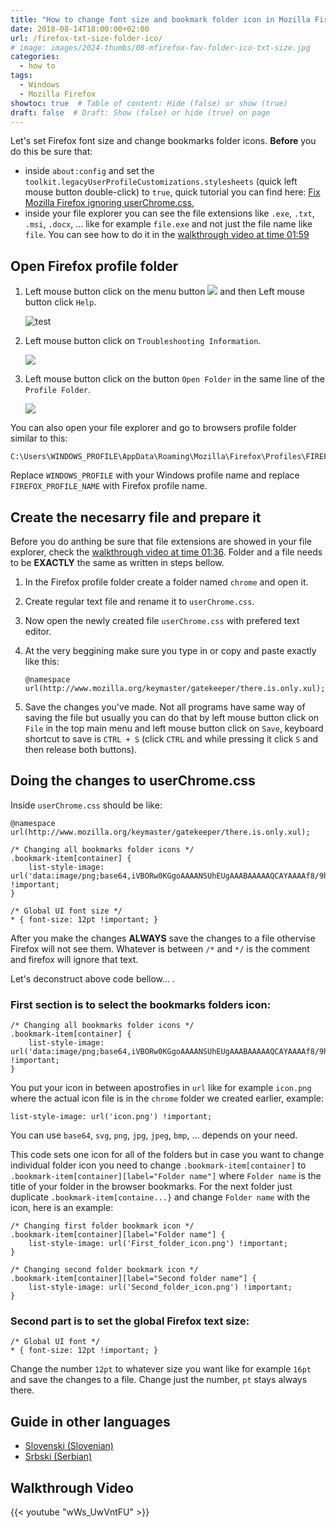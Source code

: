 ```yaml
---
title: "How to change font size and bookmark folder icon in Mozilla Firefox"
date: 2018-08-14T18:00:00+02:00
url: /firefox-txt-size-folder-ico/
# image: images/2024-thumbs/08-mfirefox-fav-folder-ico-txt-size.jpg
categories: 
  - how to
tags: 
  - Windows
  - Mozilla Firefox
showtoc: true  # Table of content: Hide (false) or show (true)
draft: false  # Draft: Show (false) or hide (true) on page
---
```


Let's set Firefox font size and change bookmarks folder icons. **Before** you do this be sure that:
- inside `about:config` and set the `toolkit.legacyUserProfileCustomizations.stylesheets` (quick left mouse button double-click) to `true`, quick tutorial you can find here: [Fix Mozilla Firefox ignoring userChrome.css](https://www.youtube.com/watch?v=3F_wSkMin8Q&list=PLbvZxzmdNckxgR98xK9iSVsO4bySit-q2 "Click/tap to visit the guide!"),
- inside your file explorer you can see the file extensions like `.exe`, `.txt`, `.msi`, `.docx`, ... like for example `file.exe` and not just the file name like `file`. You can see how to do it in the [walkthrough video at time 01:59](https://youtu.be/wWs_UwVntFU?si=jACAf5M_ZNkZE4MJ&t=119 "Click/tap to jump on that video section!")

## Open Firefox profile folder

1. Left mouse button click on the menu button ![](/images/Mozilla-Firefox/mfirefox_menu_button.jpeg) and then Left mouse button click `Help`.
   
   ![test](/images/Mozilla-Firefox/mfirefox_menu_help.en.jpeg)

2. Left mouse button click on `Troubleshooting Information`.
   
   ![](/images/Mozilla-Firefox/mfirefox_menu_troubleshooting_info.en.jpeg)

3. Left mouse button click on the button `Open Folder` in the same line of the `Profile Folder`.
   
   ![](/images/Mozilla-Firefox/mfirefox_troubleshooting_info.en.jpeg)

You can also open your file explorer and go to browsers profile folder similar to this:

    C:\Users\WINDOWS_PROFILE\AppData\Roaming\Mozilla\Firefox\Profiles\FIREFOX_PROFILE_NAME.default

Replace `WINDOWS_PROFILE` with your Windows profile name and replace `FIREFOX_PROFILE_NAME` with Firefox profile name.

## Create the necesarry file and prepare it

Before you do anthing be sure that file extensions are showed in your file explorer, check the [walkthrough video at time 01:36](https://youtu.be/wWs_UwVntFU?si=jACAf5M_ZNkZE4MJ&t=96 "Click/tap to jump on that video section!"). Folder and a file needs to be **EXACTLY** the same as written in steps bellow.

1. In the Firefox profile folder create a folder named `chrome` and open it.
2. Create regular text file and rename it to `userChrome.css`.
3. Now open the newly created file `userChrome.css` with prefered text editor.
4. At the very beggining make sure you type in or copy and paste exactly like this: 
   
       @namespace url(http://www.mozilla.org/keymaster/gatekeeper/there.is.only.xul);

5. Save the changes you've made. Not all programs have same way of saving the file but usually you can do that by left mouse button click on `File` in the top main menu and left mouse button click on `Save`, keyboard shortcut to save is `CTRL + S` (click `CTRL` and while pressing it click `S` and then release both buttons).

## Doing the changes to userChrome.css

Inside `userChrome.css` should be like:

    @namespace url(http://www.mozilla.org/keymaster/gatekeeper/there.is.only.xul);
    
    /* Changing all bookmarks folder icons */
    .bookmark-item[container] {
        list-style-image: url('data:image/png;base64,iVBORw0KGgoAAAANSUhEUgAAABAAAAAQCAYAAAAf8/9hAAAAjklEQVR42mNkAIIfx2xbgVQWAwHw//9/hh9cVgxX7ny5aBs6zQEkxgg1YD2QCiBkAAgwCdowXH0u8cHQKV9w1ICBNODaC4kvH24vUHVIO/+CLANuvhJnUGVdu4PD6rAnJQYcABrgOMIN2A00wI3MaBT/+vHOQl371PP3YQYQn505rRgu3/180S50ugNIDACEZogRw/LarAAAAABJRU5ErkJggg==') !important;
    }

    /* Global UI font size */
    * { font-size: 12pt !important; }

After you make the changes **ALWAYS** save the changes to a file othervise Firefox will not see them. Whatever is between `/*` and `*/` is the comment and firefox will ignore that text. 

Let's deconstruct above code bellow... . 

### First section is to select the bookmarks folders icon:

    /* Changing all bookmarks folder icons */
    .bookmark-item[container] {
        list-style-image: url('data:image/png;base64,iVBORw0KGgoAAAANSUhEUgAAABAAAAAQCAYAAAAf8/9hAAAAjklEQVR42mNkAIIfx2xbgVQWAwHw//9/hh9cVgxX7ny5aBs6zQEkxgg1YD2QCiBkAAgwCdowXH0u8cHQKV9w1ICBNODaC4kvH24vUHVIO/+CLANuvhJnUGVdu4PD6rAnJQYcABrgOMIN2A00wI3MaBT/+vHOQl371PP3YQYQn505rRgu3/180S50ugNIDACEZogRw/LarAAAAABJRU5ErkJggg==') !important;
    }

You put your icon in between apostrofies in `url` like for example `icon.png` where the actual icon file is in the `chrome` folder we created earlier, example:

    list-style-image: url('icon.png') !important;

You can use `base64`, `svg`, `png`, `jpg`, `jpeg`, `bmp`, ... depends on your need.

This code sets one icon for all of the folders but in case you want to change individual folder icon you need to change `.bookmark-item[container]` to `.bookmark-item[container][label="Folder name"]` where `Folder name` is the title of your folder in the browser bookmarks. For the next folder just duplicate `.bookmark-item[containe...}` and change `Folder name` with the icon, here is an example:

    /* Changing first folder bookmark icon */
    .bookmark-item[container][label="Folder name"] {
        list-style-image: url('First_folder_icon.png') !important;
    }

    /* Changing second folder bookmark icon */
    .bookmark-item[container][label="Second folder name"] {
        list-style-image: url('Second_folder_icon.png') !important;
    }

### Second part is to set the global Firefox text size:

    /* Global UI font */
    * { font-size: 12pt !important; }

Change the number `12pt` to whatever size you want like for example `16pt` and save the changes to a file. Change just the number, `pt` stays always there.

## Guide in other languages

- [Slovenski (Slovenian)](https://www.youtube.com/watch?v=U-uOC7PB4uE&list=PLbvZxzmdNckyeHQYbvDKF3GK58peTHdnl "Kliknite/tapnite da odprete! Click/tap to open!")
- [Srbski (Serbian)](https://www.youtube.com/watch?v=qgD5EVDq4uo&list=PLbvZxzmdNckxgR98xK9iSVsO4bySit-q2 "Kliknite/tapnite da otvorite! Click/tap to open!")

## Walkthrough Video

{{< youtube "wWs_UwVntFU" >}}